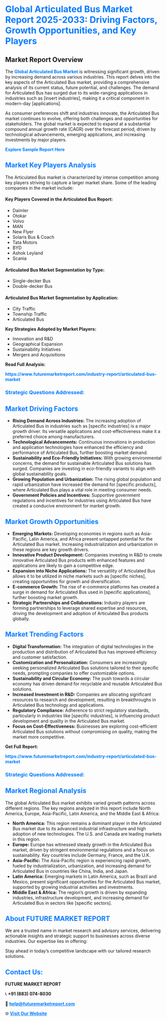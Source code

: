 <h1 style="color: #007BFF;">Global Articulated Bus Market Report 2025-2033: Driving Factors, Growth Opportunities, and Key Players</h1>

<section id="overview">
<h2>Market Report Overview</h2>
<p>The <a href="https://www.futuremarketreport.com/industry-report/articulated-bus-market" style="color: #007BFF; text-decoration: none;"><strong>Global Articulated Bus Market</strong></a> is witnessing significant growth, driven by increasing demand across various industries. This report delves into the key aspects of the Articulated Bus market, providing a comprehensive analysis of its current status, future potential, and challenges. The demand for Articulated Bus has surged due to its wide-ranging applications in industries such as [insert industries], making it a critical component in modern-day [applications].</p>
<p>As consumer preferences shift and industries innovate, the Articulated Bus market continues to evolve, offering both challenges and opportunities for stakeholders. The global market is expected to expand at a substantial compound annual growth rate (CAGR) over the forecast period, driven by technological advancements, emerging applications, and increasing investments by major players.</p>
</section>

<section id="overview">
<p><a href="https://www.futuremarketreport.com/request-sample/reportId=126689" style="color: #007BFF; text-decoration: none;"><strong>Explore Sample Report Here</strong></a></p>
</section>

<section id="key-players">
<h2 style="color: #007BFF;">Market Key Players Analysis</h2>
<p>The Articulated Bus market is characterized by intense competition among key players striving to capture a larger market share. Some of the leading companies in the market include:</p>
<h4>Key Players Covered in the Articulated Bus Report:</h4>
<ul><li>Daimler</li><li>Otokar</li><li>Volvo</li><li>MAN</li><li>New Flyer</li><li>Solaris Bus &amp; Coach</li><li>Tata Motors</li><li>BYD</li><li>Ashok Leyland</li><li>Scania</li></ul>
<h4>Articulated Bus Market Segmentation by Type:</h4>
<ul><li>Single-decker Bus</li><li>Double-decker Bus</li></ul>

<h4>Articulated Bus Market Segmentation by Application:</h4>
<ul><li>City Traffic</li><li>Township Traffic</li><li>Articulated Bus</li></ul>
<p><strong>Key Strategies Adopted by Market Players:</strong></p>
<ul>
<li>Innovation and R&D</li>
<li>Geographical Expansion</li>
<li>Sustainability Initiatives</li>
<li>Mergers and Acquisitions</li>
</ul>
</section>

<section>
<p><strong>Read Full Analysis: </strong></p><a href="https://www.futuremarketreport.com/industry-report/articulated-bus-market" style="color: #007BFF; text-decoration: none;"><strong>https://www.futuremarketreport.com/industry-report/articulated-bus-market</strong></a>
<h3 style="color: #007BFF;">Strategic Questions Addressed:</h3>
</section>

<section id="driving-factors">
<h2 style="color: #007BFF;">Market Driving Factors</h2>
<ul>
<li><strong>Rising Demand Across Industries:</strong> The increasing adoption of Articulated Bus in industries such as [specific industries] is a major growth driver. Its versatile applications and cost-effectiveness make it a preferred choice among manufacturers.</li>
<li><strong>Technological Advancements:</strong> Continuous innovations in production and application technologies have enhanced the efficiency and performance of Articulated Bus, further boosting market demand.</li>
<li><strong>Sustainability and Eco-Friendly Initiatives:</strong> With growing environmental concerns, the demand for sustainable Articulated Bus solutions has surged. Companies are investing in eco-friendly variants to align with global sustainability goals.</li>
<li><strong>Growing Population and Urbanization:</strong> The rising global population and rapid urbanization have increased the demand for [specific products], where Articulated Bus plays a vital role in meeting consumer needs.</li>
<li><strong>Government Policies and Incentives:</strong> Supportive government regulations and incentives for industries using Articulated Bus have created a conducive environment for market growth.</li>
</ul>
</section>

<section id="growth-opportunities">
<h2 style="color: #007BFF;">Market Growth Opportunities</h2>
<ul>
<li><strong>Emerging Markets:</strong> Developing economies in regions such as Asia-Pacific, Latin America, and Africa present untapped potential for the Articulated Bus market. Increasing industrialization and urbanization in these regions are key growth drivers.</li>
<li><strong>Innovative Product Development:</strong> Companies investing in R&D to create innovative Articulated Bus products with enhanced features and applications are likely to gain a competitive edge.</li>
<li><strong>Expansion into Niche Applications:</strong> The versatility of Articulated Bus allows it to be utilized in niche markets such as [specific niches], creating opportunities for growth and diversification.</li>
<li><strong>E-commerce Growth:</strong> The rise of e-commerce platforms has created a surge in demand for Articulated Bus used in [specific applications], further boosting market growth.</li>
<li><strong>Strategic Partnerships and Collaborations:</strong> Industry players are forming partnerships to leverage shared expertise and resources, driving the development and adoption of Articulated Bus products globally.</li>
</ul>
</section>

<section id="trending-factors">
<h2 style="color: #007BFF;">Market Trending Factors</h2>
<ul>
<li><strong>Digital Transformation:</strong> The integration of digital technologies in the production and distribution of Articulated Bus has improved efficiency and customer satisfaction.</li>
<li><strong>Customization and Personalization:</strong> Consumers are increasingly seeking personalized Articulated Bus solutions tailored to their specific needs, prompting companies to offer customizable options.</li>
<li><strong>Sustainability and Circular Economy:</strong> The push towards a circular economy has driven demand for recyclable and reusable Articulated Bus solutions.</li>
<li><strong>Increased Investment in R&D:</strong> Companies are allocating significant resources to research and development, resulting in breakthroughs in Articulated Bus technology and applications.</li>
<li><strong>Regulatory Compliance:</strong> Adherence to strict regulatory standards, particularly in industries like [specific industries], is influencing product development and quality in the Articulated Bus market.</li>
<li><strong>Focus on Cost-Effectiveness:</strong> Businesses are exploring cost-efficient Articulated Bus solutions without compromising on quality, making the market more competitive.</li>
</ul>
</section>

<section>
<p><strong>Get Full Report: </strong></p><a href="https://www.futuremarketreport.com/industry-report/articulated-bus-market" style="color: #007BFF; text-decoration: none;"><strong>https://www.futuremarketreport.com/industry-report/articulated-bus-market</strong></a>
<h3 style="color: #007BFF;">Strategic Questions Addressed:</h3>
</section>


<section id="regional-analysis">
<h2 style="color: #007BFF;">Market Regional Analysis</h2>
<p>The global Articulated Bus market exhibits varied growth patterns across different regions. The key regions analyzed in this report include North America, Europe, Asia-Pacific, Latin America, and the Middle East & Africa:</p>
<ul>
<li><strong>North America:</strong> This region remains a dominant player in the Articulated Bus market due to its advanced industrial infrastructure and high adoption of new technologies. The U.S. and Canada are leading markets in this region.</li>
<li><strong>Europe:</strong> Europe has witnessed steady growth in the Articulated Bus market, driven by stringent environmental regulations and a focus on sustainability. Key countries include Germany, France, and the U.K.</li>
<li><strong>Asia-Pacific:</strong> The Asia-Pacific region is experiencing rapid growth, fueled by industrialization, urbanization, and increasing demand for Articulated Bus in countries like China, India, and Japan.</li>
<li><strong>Latin America:</strong> Emerging markets in Latin America, such as Brazil and Mexico, present significant opportunities for the Articulated Bus market, supported by growing industrial activities and investments.</li>
<li><strong>Middle East & Africa:</strong> The region’s growth is driven by expanding industries, infrastructure development, and increasing demand for Articulated Bus in sectors like [specific sectors].</li>
</ul>
</section>

<footer>
<h2 style="color: #007BFF;">About FUTURE MARKET REPORT</h2>
<p>We are a trusted name in market research and advisory services, delivering actionable insights and strategic support to businesses across diverse industries. Our expertise lies in offering:</p>

<p>Stay ahead in today’s competitive landscape with our tailored research solutions.</p>

<h2 style="color: #007BFF;">Contact Us:</h2>
<p><strong>FUTURE MARKET REPORT</strong></p>
<p>📞 <strong>+91 (883) 074-8030</strong></p>
<p>📧 <strong><a href="mailto:help@futuremarketreport.com" style="color: #007BFF;">help@futuremarketreport.com</a></strong></p>
<p>🌐 <strong><a href="https://www.futuremarketreport.com/" style="color: #007BFF;">Visit Our Website</a></strong></p>
</footer>